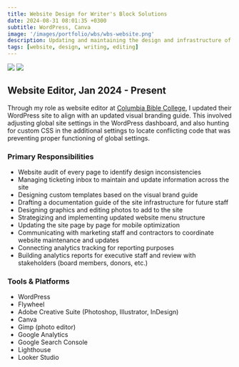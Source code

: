 ```yaml
---
title: Website Design for Writer's Block Solutions
date: 2024-08-31 08:01:35 +0300
subtitle: WordPress, Canva
image: '/images/portfolio/wbs/wbs-website.png'
description: Updating and maintaining the design and infrastructure of a marketing agency website.
tags: [website, design, writing, editing]
---
```


<div class="gallery-box">
  <div class="gallery">
    <img src="/images/portfolio/columbia/columbia-desktop.png" loading="lazy">
    <img src="/images/portfolio/columbia/columbia-mobile.png" loading="lazy">
  </div>
</div>

## Website Editor, Jan 2024 - Present
Through my role as website editor at [Columbia Bible College](https://columbiabc.edu/), I updated their WordPress site to align with an updated visual branding guide. This involved adjusting global site settings in the WordPress dashboard, and also hunting for custom CSS in the additional settings to locate conflicting code that was preventing proper functioning of global settings.

### Primary Responsibilities
- Website audit of every page to identify design inconsistencies
- Managing ticketing inbox to maintain and update information across the site
- Designing custom templates based on the visual brand guide
- Drafting a documentation guide of the site infrastructure for future staff
- Designing graphics and editing photos to add to the site
- Strategizing and implementing updated website menu structure
- Updating the site page by page for mobile optimization 
- Communicating with marketing staff and contractors to coordinate website maintenance and updates
- Connecting analytics tracking for reporting purposes
- Building analytics reports for executive staff and review with stakeholders (board members, donors, etc.)

### Tools & Platforms
- WordPress
- Flywheel
- Adobe Creative Suite (Photoshop, Illustrator, InDesign)
- Canva
- Gimp (photo editor)
- Google Analytics
- Google Search Console
- Lighthouse
- Looker Studio